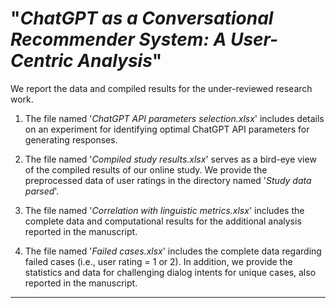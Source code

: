 # "_ChatGPT as a Conversational Recommender System: A User-Centric Analysis_"

We report the data and compiled results for the under-reviewed research work. 

1. The file named '_ChatGPT API parameters selection.xlsx_' includes details on an experiment for identifying optimal ChatGPT API parameters for generating responses. 

2. The file named '_Compiled study results.xlsx_' serves as a bird-eye view of the compiled results of our online study. We provide the preprocessed data of user ratings in the directory named '_Study data parsed_'.   

3. The file named '_Correlation with linguistic metrics.xlsx_' includes the complete data and computational results for the additional analysis reported in the manuscript.

4. The file named '_Failed cases.xlsx_' includes the complete data regarding failed cases (i.e., user rating = 1 or 2). In addition, we provide the statistics and data for challenging dialog intents for unique cases, also reported in the manuscript.


-----------------------------------------
